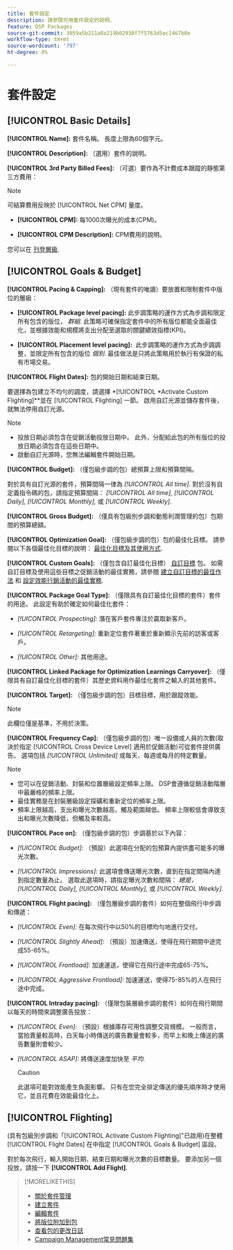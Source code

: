 ```yaml
---
title: 套件設定
description: 請參閱可用套件設定的說明。
feature: DSP Packages
source-git-commit: 3059a5b211a8a219b02930f7f5763d5ec1467b8e
workflow-type: tm+mt
source-wordcount: '797'
ht-degree: 0%

---
```


# 套件設定

## [!UICONTROL Basic Details]

**[!UICONTROL Name]:** 套件名稱。 長度上限為60個字元。

**[!UICONTROL Description]:** （選用）套件的說明。

**[!UICONTROL 3rd Party Billed Fees]:** （可選）要作為不計費成本跟蹤的靜態第三方費用：

>[!NOTE]
>
>可結算費用反映於 [!UICONTROL Net CPM] 量度。
* **[!UICONTROL CPM]:** 每1000次曝光的成本(CPM)。

* **[!UICONTROL CPM Description]:** CPM費用的說明。

您可以在 [刊登層級](/help/dsp/campaign-management/placements/placement-settings.md).

## [!UICONTROL Goals & Budget]

**[!UICONTROL Pacing & Capping]:** （現有套件的唯讀）要放置和限制套件中版位的層級：

* **[!UICONTROL Package level pacing]:** 此步調策略的運作方式為步調和限定所有包含的版位， *群組*. 此策略可確保指定套件中的所有版位都能全面最佳化，並根據效能和規模將支出分配至選取的關鍵績效指標(KPI)。

* **[!UICONTROL Placement level pacing]:**  此步調策略的運作方式為步調調整，並限定所有包含的版位 *個別*. 最佳做法是只將此策略用於執行有保證的私有市場交易。

**[!UICONTROL Flight Dates]:** 包的開始日期和結束日期。

要選擇為包建立不均勻的調度，請選擇 *[!UICONTROL *Activate Custom Flighting]**並在 [!UICONTROL Flighting] 一節。 啟用自訂光源並儲存套件後，就無法停用自訂光源。

>[!NOTE]
>
>* 投放日期必須包含在促銷活動投放日期中。 此外，分配給此包的所有版位的投放日期必須包含在這些日期中。
> * 啟動自訂光源時，您無法編輯套件開始日期。


**[!UICONTROL Budget]:** （僅包級步調的包）總預算上限和預算間隔。

對於具有自訂光源的套件，預算間隔一律為 *[!UICONTROL All time]*. 對於沒有自定義指令碼的包，請指定預算間隔： *[!UICONTROL All time],* *[!UICONTROL Daily],* *[!UICONTROL Monthly],* 或 *[!UICONTROL Weekly]*.

**[!UICONTROL Gross Budget]:** （僅具有包級別步調和動態利潤管理的包）包期間的預算總額。

**[!UICONTROL Optimization Goal]:** （僅包級步調的包）包的最佳化目標。 請參閱以下各個最佳化目標的說明： [最佳化目標及其使用方式](/help/dsp/optimization/optimization-goals.md).

**[!UICONTROL Custom Goals]:** （僅包含自訂最佳化目標） [自訂目標](/help/dsp/optimization/custom-goal-about.md) 包。 如需自訂目標及使用這些目標之促銷活動的最佳實務，請參閱  [建立自訂目標的最佳作法](/help/dsp/optimization/custom-goal-best-practices.md) 和 [設定效能行銷活動的最佳實務](/help/dsp/optimization/campaign-best-practices-performance.md).

**[!UICONTROL Package Goal Type]:** （僅限具有自訂最佳化目標的套件）套件的用途。 此設定有助於確定如何最佳化套件：

* *[!UICONTROL Prospecting]:* 潛在客戶套件專注於贏取新客戶。

* *[!UICONTROL Retargeting]:* 重新定位套件著重於重新顯示先前的訪客或客戶。

* *[!UICONTROL Other]:* 其他用途。

**[!UICONTROL Linked Package for Optimization Learnings Carryover]:** （僅限具有自訂最佳化目標的套件）其歷史資料用作最佳化套件之輸入的其他套件。

**[!UICONTROL Target]:** （僅包級步調的包）目標目標，用於跟蹤效能。

>[!NOTE]
>
>此欄位僅是基準，不用於決策。

**[!UICONTROL Frequency Cap]:** （僅包級步調的包）唯一設備或人員的次數(取決於指定 [!UICONTROL Cross Device Level] 適用於促銷活動)可從套件提供廣告。 選項包括 *[!UICONTROL Unlimited]* 或每天、每週或每月的特定數量。

>[!NOTE]
>
>* 您可以在促銷活動、封裝和位置層級設定頻率上限。 DSP會遵循促銷活動階層中最嚴格的頻率上限。
>* 最佳實務是在封裝層級設定探礦和重新定位的頻率上限。
> * 頻率上限越高，支出和曝光次數越高，觸及範圍越低。 頻率上限較低會導致支出和曝光次數降低，但觸及率較高。


**[!UICONTROL Pace on]:** （僅包級步調的包）步調基於以下內容：

* *[!UICONTROL Budget]:* （預設）此選項在分配的包預算內提供盡可能多的曝光次數。

* *[!UICONTROL Impressions]:* 此選項會傳送曝光次數，直到在指定間隔內達到指定數量為止。 選取此選項時，請指定曝光次數和間隔： *總是，* *[!UICONTROL Daily],* *[!UICONTROL Monthly],* 或 *[!UICONTROL Weekly]*.

**[!UICONTROL Flight pacing]:** （僅包層級步調的套件）如何在整個飛行中步調和傳遞：

* *[!UICONTROL Even]:* 在每次飛行中以50%的目標均勻地進行交付。

* *[!UICONTROL Slightly Ahead]:* （預設）加速傳送，使得在飛行期間中途完成55-65%。

* *[!UICONTROL Frontload]:* 加速運送，使得它在飛行途中完成65-75%。

* *[!UICONTROL Aggressive Frontload]:* 加速運送，使得75-85%的人在飛行途中完成。

**[!UICONTROL Intraday pacing]:** （僅限包裝層級步調的套件）如何在飛行期間以每天的時間來調整廣告投放：

* *[!UICONTROL Even]:* （預設）根據庫存可用性調整交貨規模。 一般而言，當拍賣量較高時，白天每小時傳送的廣告數量會較多，而早上和晚上傳送的廣告數量則會較少。

* *[!UICONTROL ASAP]:* 將傳送速度加快至 *平均*.

   >[!CAUTION]
   >
   >此選項可能對效能產生負面影響。 只有在您完全排定傳送的優先順序時才使用它，並且花費在效能最佳化上。

## [!UICONTROL Flighting]

(具有包級別步調和「[!UICONTROL Activate Custom Flighting]&quot;已啟用)在整體 [!UICONTROL Flight Dates] 在中指定 [!UICONTROL Goals & Budget] 區段。

對於每次飛行，輸入開始日期、結束日期和曝光次數的目標數量。 要添加另一個投放，請按一下 **[!UICONTROL Add Flight]**.

>[!MORELIKETHIS]
>
>* [關於套件管理](package-about.md)
>* [建立套件](package-create.md)
>* [編輯套件](package-edit.md)
>* [將版位附加到包](package-attach-placement.md)
>* [查看包的更改日誌](package-change-log.md)
>* [Campaign Management常見問題集](/help/dsp/campaign-management/campaign-management-faq.md)

